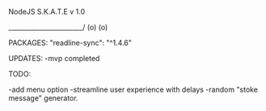 NodeJS S.K.A.T.E v 1.0 

\_______________________/
   (o)             (o)

PACKAGES: 
"readline-sync": "^1.4.6"

UPDATES:
-mvp completed

TODO:

-add menu option
-streamline user experience with delays
-random "stoke message" generator.

